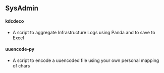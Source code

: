 ## SysAdmin
#### kdcdeco
- A script to aggregate Infrastructure Logs using Panda and to save to Excel
#### uuencode-py 
- A script to encode a uuencoded file using your own personal mapping of chars

